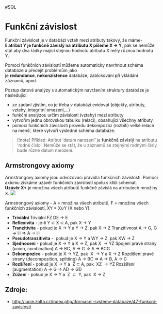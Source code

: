#SQL
# Funkční závislost
Funkční závislost je v databázi vztah mezi atributy takový, že máme-li **atribut Y je funkčně závislý na atributu X píšeme X → Y**, pak se nemůže stát aby dva řádky mající stejnou hodnotu atributu X měly různou hodnotu Y.

Pomocí funkčních závislostí můžeme automaticky navrhnout schéma databáze a předejít problémům jako je **redundance**, **nekonzistence** databáze, zablokování při vkládání záznamů, apod.

Postup datové analýzy s automatickým navržením struktury databáze je následující:
- ze zadání zjistím, co je třeba v databázi evidovat (objekty, atributy, vztahy, integritní omezení,...)
- funkční analýzou určím závislosti (vztahy) mezi atributy
- vytvořím jednu obrovskou tabulku (relaci), obsahující všechny atributy
- pomocí funkčních závislostí provedu dekompozici (rozbití) velké relace na menší, které vytvoří výsledné schéma databáze.

> [!note] Příklad:
Atribut 'datum narození' je **funkčně závislý** na atributu 'rodné číslo'.
Nemůže se stát, že u záznamů se stejnými rodnými čísly bude různé datum narození.

## Armstrongovy axiomy
Armstrongovy axiomy jsou odvozovací pravidla funkčních závislostí. Pomocí axiomu získáme uzávěr funkčních závislostí spolu s klíči schemat.
**Uzávěr X+** je množina všech atributů funkčně závislá na atributech množiny X. [![](http://lucie.zolta.cz/images/ikona-zdroje-12.jpg)](http://barborka.vsb.cz/prednasky/presentations/2006-TZD-Teorie_zpracovani_dat-slides/07/tzd7_pdf.pdf "Celá definice z TZD (slajd 14)")

Armstrongový axiomy - A = množina všech atributů, F = množina všech funkčních závislostí, XY = X∪Y (X nebo Y):

- **Triviální**
  Triviální FZ DE → E  
- **Reflexivita** - je-li Y ⊂ X ⊂ A, pak X → Y
- **Tranzitivita** - pokud je X → Y a Y → Z, pak X → Z
  Tranzitívnost A → G, G → H ⇒ A → H
- **Pseudotranzitivita** -  pokud je X → Y a WY → Z, pak XW → Z
- **Sjednocení** - pokud je X → Y a X → Z, pak X  → YZ
  Spojení pravé strany (union, combination) A → BC, A → G ⇒ A → BCG
- **Dekompozice** - pokud je X → YZ, pak  X  → Y a X → Z
  Rozdělení pravé strany (decomposition, splitting) A → BC ⇒ A → B, A → C
- **Rozšíření** - pokud je X → Y a  Z ⊂ A, pak  XZ  → YZ
  Rozšíření (augmentation) A → G ⇒ AD → GD
- **Zúžení** - pokud je X → Y a  Z  ⊂  Y, pak  X → Z

## Zdroje:
- http://lucie.zolta.cz/index.php/iformacni-systemy-databaze/47-funkcni-zavislosti
